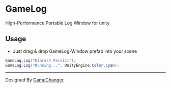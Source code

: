 # GameLog
High-Performance Portable Log Window for unity

## Usage
* Just drag & drop GameLog-Window prefab into your scene
```c#
GameLog.Log("Kiarash Parvizi");
GameLog.Log("Running...", UnityEngine.Color.cyan);
```

---

Designed By [GameChanger](https://github.com/Kiarash-Parvizi)
